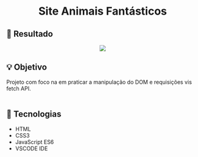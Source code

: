 <div align = "center">
    <h1> Site Animais Fantásticos </h1>
</div>

<h2> 🚀 Resultado </h2>

 <p align="center">
<img src="https://user-images.githubusercontent.com/79487813/175990924-15e3c11f-cc47-4b6b-847d-58a0c05ecde9.gif"/></P>

<div id="objetivo">
<h2> 💡 Objetivo </h2>
Projeto com foco na em praticar a manipulação do DOM e requisições vis fetch API.
<!-- Build an application that creates bank statements of Santander bank, using a robust and testable architecture, from app to servidor side.  -->
<!-- <br>Para o lado do servidor, construiu-se uma API RESTful com estrutura em Spring Boot. -->
<!-- For the servidor side, building an API RESTful with Spring Boot structure. -->
<!-- <br>Já para o lado do cliente (ou lado do frontend), permitiu-se que os clientes cadastre o evento e os convidados para esse evento. -->
<!-- For the client side, allow clients to access their bank statements and account balances. -->
<!-- For the Android, using the MVVM structural pattern.  -->
</div>
<br>


## 📝 Tecnologias

- HTML
- CSS3
- JavaScript ES6
- VSCODE IDE
